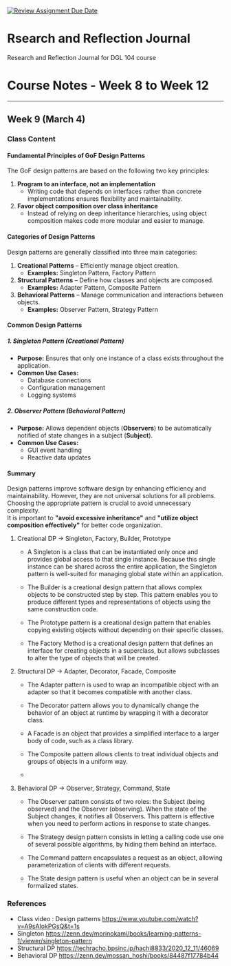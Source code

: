 [![Review Assignment Due Date](https://classroom.github.com/assets/deadline-readme-button-22041afd0340ce965d47ae6ef1cefeee28c7c493a6346c4f15d667ab976d596c.svg)](https://classroom.github.com/a/MMj2nZMu)
# Rsearch and Reflection Journal
Research and Reflection Journal for DGL 104 course


# **Course Notes - Week 8 to Week 12**

*********************************************
## Week 9 (March 4)

### **Class Content**

#### **Fundamental Principles of GoF Design Patterns**
The GoF design patterns are based on the following two key principles:
1. **Program to an interface, not an implementation**  
   - Writing code that depends on interfaces rather than concrete implementations ensures flexibility and maintainability.
2. **Favor object composition over class inheritance**  
   - Instead of relying on deep inheritance hierarchies, using object composition makes code more modular and easier to manage.

#### **Categories of Design Patterns**
Design patterns are generally classified into three main categories:
1. **Creational Patterns** – Efficiently manage object creation.  
   - **Examples:** Singleton Pattern, Factory Pattern  
2. **Structural Patterns** – Define how classes and objects are composed.  
   - **Examples:** Adapter Pattern, Composite Pattern  
3. **Behavioral Patterns** – Manage communication and interactions between objects.  
   - **Examples:** Observer Pattern, Strategy Pattern  

#### **Common Design Patterns**
##### **1. Singleton Pattern (Creational Pattern)**
- **Purpose:** Ensures that only one instance of a class exists throughout the application.  
- **Common Use Cases:**  
  - Database connections  
  - Configuration management  
  - Logging systems  

##### **2. Observer Pattern (Behavioral Pattern)**
- **Purpose:** Allows dependent objects (**Observers**) to be automatically notified of state changes in a subject (**Subject**).  
- **Common Use Cases:**  
  - GUI event handling  
  - Reactive data updates  

#### **Summary**
Design patterns improve software design by enhancing efficiency and maintainability. However, they are not universal solutions for all problems. Choosing the appropriate pattern is crucial to avoid unnecessary complexity.  
It is important to **"avoid excessive inheritance"** and **"utilize object composition effectively"** for better code organization.


1. Creational DP -> Singleton, Factory, Builder, Prototype
   - A Singleton is a class that can be instantiated only once and provides global access to that single instance. Because this single instance can be shared across the entire application, the Singleton pattern is well-suited for managing global state within an application.

   - The Builder is a creational design pattern that allows complex objects to be constructed step by step. This pattern enables you to produce different types and representations of objects using the same construction code.

   - The Prototype pattern is a creational design pattern that enables copying existing objects without depending on their specific classes.

   - The Factory Method is a creational design pattern that defines an interface for creating objects in a superclass, but allows subclasses to alter the type of objects that will be created.

2. Structural DP -> Adapter, Decorator, Facade, Composite
   - The Adapter pattern is used to wrap an incompatible object with an adapter so that it becomes compatible with another class.

   - The Decorator pattern allows you to dynamically change the behavior of an object at runtime by wrapping it with a decorator class.

   - A Facade is an object that provides a simplified interface to a larger body of code, such as a class library.

   - The Composite pattern allows clients to treat individual objects and groups of objects in a uniform way.
   - 
3. Behavioral DP -> Observer, Strategy, Command, State
   - The Observer pattern consists of two roles: the Subject (being observed) and the Observer (observing). When the state of the Subject changes, it notifies all Observers. This pattern is effective when you need to perform actions in response to state changes.

   - The Strategy design pattern consists in letting a calling code use one of several possible algorithms, by hiding them behind an interface.

   - The Command pattern encapsulates a request as an object, allowing parameterization of clients with different requests.

   - The State design pattern is useful when an object can be in several formalized states. 


### References
   - Class video : Design patterns https://www.youtube.com/watch?v=A9sAIokPGsQ&t=1s
   - Singleton https://zenn.dev/morinokami/books/learning-patterns-1/viewer/singleton-pattern
   - Structural DP https://techracho.bpsinc.jp/hachi8833/2020_12_11/46069
   - Behavioral DP https://zenn.dev/mossan_hoshi/books/84487f17784b44


